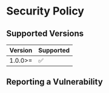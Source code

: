 # Security Policy

## Supported Versions

| Version | Supported          |
| ------- | ------------------ |
| 1.0.0>=  | :white_check_mark: |

## Reporting a Vulnerability

